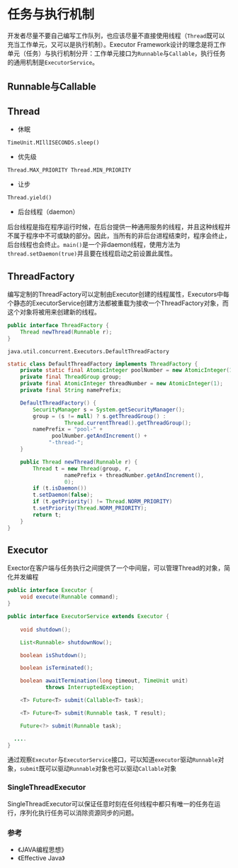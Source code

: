 # 任务与执行机制
开发者尽量不要自己编写工作队列，也应该尽量不直接使用线程（`Thread`既可以充当工作单元，又可以是执行机制）。Executor Framework设计的理念是将工作单元（任务）与执行机制分开：工作单元接口为`Runnable`与`Callable`，执行任务的通用机制是`ExecutorService`。

## Runnable与Callable

## Thread

- 休眠

`TimeUnit.MIllISECONDS.sleep()`
- 优先级

`Thread.MAX_PRIORITY Thread.MIN_PRIORITY`
- 让步

`Thread.yield()`

- 后台线程（daemon）

后台线程是指在程序运行时候，在后台提供一种通用服务的线程，并且这种线程并不属于程序中不可或缺的部分。因此，当所有的非后台进程结束时，程序会终止，后台线程也会终止。`main()`是一个非daemon线程，使用方法为`thread.setDaemon(true)`并且要在线程启动之前设置此属性。

## ThreadFactory
编写定制的ThreadFactory可以定制由Executor创建的线程属性，Executors中每个静态的ExecutorService创建方法都被重载为接收一个ThreadFactory对象，而这个对象将被用来创建新的线程。

```Java
public interface ThreadFactory {
	Thread newThread(Runnable r);
}
```
`java.util.concurrent.Executors.DefaultThreadFactory`
```Java
static class DefaultThreadFactory implements ThreadFactory {
	private static final AtomicInteger poolNumber = new AtomicInteger(1);
	private final ThreadGroup group;
	private final AtomicInteger threadNumber = new AtomicInteger(1);
	private final String namePrefix;

	DefaultThreadFactory() {
	    SecurityManager s = System.getSecurityManager();
	    group = (s != null) ? s.getThreadGroup() :
				  Thread.currentThread().getThreadGroup();
	    namePrefix = "pool-" +
			  poolNumber.getAndIncrement() +
			 "-thread-";
	}

	public Thread newThread(Runnable r) {
	    Thread t = new Thread(group, r,
				  namePrefix + threadNumber.getAndIncrement(),
				  0);
	    if (t.isDaemon())
		t.setDaemon(false);
	    if (t.getPriority() != Thread.NORM_PRIORITY)
		t.setPriority(Thread.NORM_PRIORITY);
	    return t;
	}
}
```
## Executor
Exector在客户端与任务执行之间提供了一个中间层，可以管理Thread的对象，简化并发编程

```Java
public interface Executor {
	void execute(Runnable command);
}

public interface ExecutorService extends Executor {
  
	void shutdown();

	List<Runnable> shutdownNow();

	boolean isShutdown();

	boolean isTerminated();

	boolean awaitTermination(long timeout, TimeUnit unit)
			throws InterruptedException;

	<T> Future<T> submit(Callable<T> task);

	<T> Future<T> submit(Runnable task, T result);

	Future<?> submit(Runnable task);

  ....
}
```

通过观察`Executor`与`ExecutorService`接口，可以知道`executor`驱动`Runnable`对象，`submit`既可以驱动`Runnable`对象也可以驱动`Callable`对象

### SingleThreadExecutor
SingleThreadExecutor可以保证任意时刻在任何线程中都只有唯一的任务在运行，序列化执行任务可以消除资源同步的问题。


### 参考
- 《JAVA编程思想》
- 《Effective Java》
